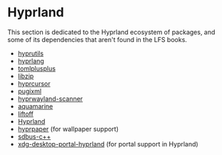 # Hyprland

This section is dedicated to the Hyprland ecosystem of packages, and some of
its dependencies that aren't found in the LFS books.

- [hyprutils](./1-hyprutils.md)
- [hyprlang](./2-hyprlang.md)
- [tomlplusplus](./3-tomlplusplus.md)
- [libzip](4-libzip.md)
- [hyprcursor](./5-hyprcursor.md)
- [pugixml](./6-pugixml.md)
- [hyprwayland-scanner](./7-hyprwayland-scanner.md)
- [aquamarine](./8-aquamarine.md)
- [liftoff](./9-liftoff.md)
- [Hyprland](./10-hyprland.md)
- [hyprpaper](./11-hyprpaper.md) (for wallpaper support)
- [sdbus-c++](./12-sdbus-cpp.md)
- [xdg-desktop-portal-hyprland](./13-xdg-desktop-portal-hyprland.md) (for portal support in Hyprland)

